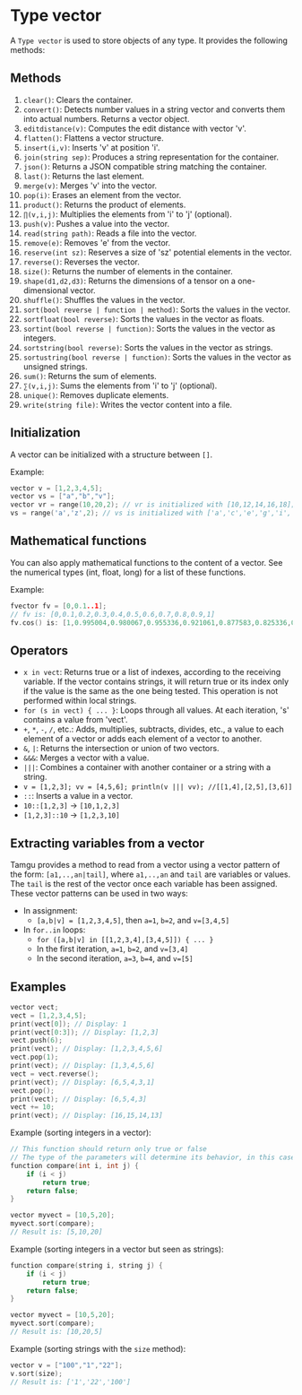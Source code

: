 # Type vector

A `Type vector` is used to store objects of any type. It provides the following methods:

## Methods

1. `clear()`: Clears the container.
2. `convert()`: Detects number values in a string vector and converts them into actual numbers. Returns a vector object.
3. `editdistance(v)`: Computes the edit distance with vector 'v'.
4. `flatten()`: Flattens a vector structure.
5. `insert(i,v)`: Inserts 'v' at position 'i'.
6. `join(string sep)`: Produces a string representation for the container.
7. `json()`: Returns a JSON compatible string matching the container.
8. `last()`: Returns the last element.
9. `merge(v)`: Merges 'v' into the vector.
10. `pop(i)`: Erases an element from the vector.
11. `product()`: Returns the product of elements.
12. `∏(v,i,j)`: Multiplies the elements from 'i' to 'j' (optional).
13. `push(v)`: Pushes a value into the vector.
14. `read(string path)`: Reads a file into the vector.
15. `remove(e)`: Removes 'e' from the vector.
16. `reserve(int sz)`: Reserves a size of 'sz' potential elements in the vector.
17. `reverse()`: Reverses the vector.
18. `size()`: Returns the number of elements in the container.
19. `shape(d1,d2,d3)`: Returns the dimensions of a tensor on a one-dimensional vector.
20. `shuffle()`: Shuffles the values in the vector.
21. `sort(bool reverse | function | method)`: Sorts the values in the vector.
22. `sortfloat(bool reverse)`: Sorts the values in the vector as floats.
23. `sortint(bool reverse | function)`: Sorts the values in the vector as integers.
24. `sortstring(bool reverse)`: Sorts the values in the vector as strings.
25. `sortustring(bool reverse | function)`: Sorts the values in the vector as unsigned strings.
26. `sum()`: Returns the sum of elements.
27. `∑(v,i,j)`: Sums the elements from 'i' to 'j' (optional).
28. `unique()`: Removes duplicate elements.
29. `write(string file)`: Writes the vector content into a file.

## Initialization

A vector can be initialized with a structure between `[]`.

Example:
```cpp
vector v = [1,2,3,4,5];
vector vs = ["a","b","v"];
vector vr = range(10,20,2); // vr is initialized with [10,12,14,16,18];
vs = range('a','z',2); // vs is initialized with ['a','c','e','g','i','k','m','o','q','s','u','w','y']
```

## Mathematical functions

You can also apply mathematical functions to the content of a vector. See the numerical types (int, float, long) for a list of these functions.

Example:
```cpp
fvector fv = [0,0.1..1];
// fv is: [0,0.1,0.2,0.3,0.4,0.5,0.6,0.7,0.8,0.9,1]
fv.cos() is: [1,0.995004,0.980067,0.955336,0.921061,0.877583,0.825336,0.764842,0.696707,0.62161,0.540302]
```

## Operators

- `x in vect`: Returns true or a list of indexes, according to the receiving variable. If the vector contains strings, it will return true or its index only if the value is the same as the one being tested. This operation is not performed within local strings.
- `for (s in vect) { ... }`: Loops through all values. At each iteration, 's' contains a value from 'vect'.
- `+`, `*`, `-`, `/`, etc.: Adds, multiplies, subtracts, divides, etc., a value to each element of a vector or adds each element of a vector to another.
- `&`, `|`: Returns the intersection or union of two vectors.
- `&&&`: Merges a vector with a value.
- `|||`: Combines a container with another container or a string with a string.
- `v = [1,2,3]; vv = [4,5,6]; println(v ||| vv); //[[1,4],[2,5],[3,6]]`
- `::`: Inserts a value in a vector.
- `10::[1,2,3]` → `[10,1,2,3]`
- `[1,2,3]::10` → `[1,2,3,10]`

## Extracting variables from a vector

Tamgu provides a method to read from a vector using a vector pattern of the form: `[a1,..,an|tail]`, where `a1,..,an` and `tail` are variables or values. The `tail` is the rest of the vector once each variable has been assigned. These vector patterns can be used in two ways:

- In assignment:
  - `[a,b|v] = [1,2,3,4,5]`, then `a=1`, `b=2`, and `v=[3,4,5]`
- In `for..in` loops:
  - `for ([a,b|v] in [[1,2,3,4],[3,4,5]]) { ... }`
  - In the first iteration, `a=1`, `b=2`, and `v=[3,4]`
  - In the second iteration, `a=3`, `b=4`, and `v=[5]`

## Examples

```cpp
vector vect;
vect = [1,2,3,4,5];
print(vect[0]); // Display: 1
print(vect[0:3]); // Display: [1,2,3]
vect.push(6);
print(vect); // Display: [1,2,3,4,5,6]
vect.pop(1);
print(vect); // Display: [1,3,4,5,6]
vect = vect.reverse();
print(vect); // Display: [6,5,4,3,1]
vect.pop();
print(vect); // Display: [6,5,4,3]
vect += 10;
print(vect); // Display: [16,15,14,13]
```

Example (sorting integers in a vector):

```cpp
// This function should return only true or false
// The type of the parameters will determine its behavior, in this case, we suppose each element to be a string or converted as a string.
function compare(int i, int j) {
    if (i < j)
        return true;
    return false;
}

vector myvect = [10,5,20];
myvect.sort(compare);
// Result is: [5,10,20]
```

Example (sorting integers in a vector but seen as strings):

```cpp
function compare(string i, string j) {
    if (i < j)
        return true;
    return false;
}

vector myvect = [10,5,20];
myvect.sort(compare);
// Result is: [10,20,5]
```

Example (sorting strings with the `size` method):

```cpp
vector v = ["100","1","22"];
v.sort(size);
// Result is: ['1','22','100']
```
